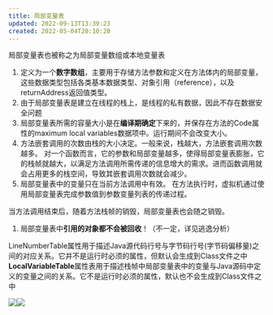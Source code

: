 ```yaml
---
title: 局部变量表
updated: 2022-09-13T13:39:23
created: 2022-05-04T20:10:20
---
```


局部变量表也被称之为局部变量数组或本地变量表
1.  定义为一个**数字数组**，主要用于存储方法参数和定义在方法体内的局部变量，这些数据类型包括各类基本数据类型、对象引用（reference），以及returnAddress返回值类型。
2.  由于局部变量表是建立在线程的栈上，是线程的私有数据，因此不存在数据安全问题
3.  局部变量表所需的容量大小是在**编译期确定**下来的，并保存在方法的Code属性的maximum local variables数据项中。运行期间不会改变大小。
4.  方法嵌套调用的次数由栈的大小决定。一般来说，栈越大，方法嵌套调用次数越多。
对一个函数而言，它的参数和局部变量越多，使得局部变量表膨胀，它的栈帧就越大，以满足方法调用所需传递的信息增大的需求。进而函数调用就会占用更多的栈空间，导致其嵌套调用次数就会减少。
1.  局部变量表中的变量只在当前方法调用中有效。
在方法执行时，虚拟机通过使用局部变量表完成参数值到参数变量列表的传递过程。

当方法调用结束后，随着方法栈帧的销毁，局部变量表也会随之销毁。
1.  局部变量表中**引用的对象都不会被回收**！（不一定，详见逃逸分析）

LineNumberTable属性用于描述Java源代码行号与字节码行号(字节码偏移量)之间的对应关系。它并不是运行时必须的属性，但默认会生成到Class文件之中
**LocalVariableTable**属性表用于描述栈帧中局部变量表中的变量与Java源码中定义的变量之间的关系。它不是运行时必须的属性，默认也不会生成到Class文件之中

![](C:\Users\82609\AppData\Local\Temp\Java\pandoc/media/image1.png)![](C:\Users\82609\AppData\Local\Temp\Java\pandoc/media/image2.png)
